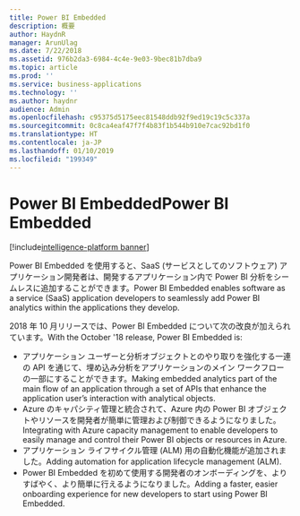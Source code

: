 ```yaml
---
title: Power BI Embedded
description: 概要
author: HaydnR
manager: ArunUlag
ms.date: 7/22/2018
ms.assetid: 976b2da3-6984-4c4e-9e03-9bec81b7dba9
ms.topic: article
ms.prod: ''
ms.service: business-applications
ms.technology: ''
ms.author: haydnr
audience: Admin
ms.openlocfilehash: c95375d5175eec81548ddb92f9ed19c19c5c337a
ms.sourcegitcommit: 0c8ca4eaf47f7f4b83f1b544b910e7cac92bd1f0
ms.translationtype: HT
ms.contentlocale: ja-JP
ms.lasthandoff: 01/10/2019
ms.locfileid: "199349"
---
```

# <a name="power-bi-embedded"></a><span data-ttu-id="550c6-103">Power BI Embedded</span><span class="sxs-lookup"><span data-stu-id="550c6-103">Power BI Embedded</span></span>

[!include[intelligence-platform banner](../../includes/intelligence-platform.md)]



<span data-ttu-id="550c6-104">Power BI Embedded を使用すると、SaaS (サービスとしてのソフトウェア) アプリケーション開発者は、開発するアプリケーション内で Power BI 分析をシームレスに追加することができます。</span><span class="sxs-lookup"><span data-stu-id="550c6-104">Power BI Embedded enables software as a service (SaaS) application developers to seamlessly add Power BI analytics within the applications they develop.</span></span>

<span data-ttu-id="550c6-105">2018 年 10 月リリースでは、Power BI Embedded について次の改良が加えられています。</span><span class="sxs-lookup"><span data-stu-id="550c6-105">With the October '18 release, Power BI Embedded is:</span></span>

- <span data-ttu-id="550c6-106">アプリケーション ユーザーと分析オブジェクトとのやり取りを強化する一連の API を通じて、埋め込み分析をアプリケーションのメイン ワークフローの一部にすることができます。</span><span class="sxs-lookup"><span data-stu-id="550c6-106">Making embedded analytics part of the main flow of an application through a   set of APIs that enhance the application user’s interaction with analytical   objects.</span></span>
- <span data-ttu-id="550c6-107">Azure のキャパシティ管理と統合されて、Azure 内の Power BI オブジェクトやリソースを開発者が簡単に管理および制御できるようになりました。</span><span class="sxs-lookup"><span data-stu-id="550c6-107">Integrating with Azure capacity management to enable developers to easily   manage and control their Power BI objects or resources in Azure.</span></span>
- <span data-ttu-id="550c6-108">アプリケーション ライフサイクル管理 (ALM) 用の自動化機能が追加されました。</span><span class="sxs-lookup"><span data-stu-id="550c6-108">Adding automation for application lifecycle management (ALM).</span></span>
- <span data-ttu-id="550c6-109">Power BI Embedded を初めて使用する開発者のオンボーディングを、よりすばやく、より簡単に行えるようになりました。</span><span class="sxs-lookup"><span data-stu-id="550c6-109">Adding a faster, easier onboarding experience for new developers to start   using Power BI Embedded.</span></span>
